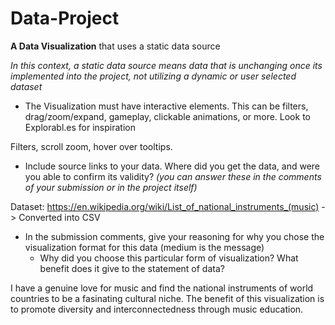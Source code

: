 # Data-Project
**A Data Visualization** that uses a static data source

*In this context, a static data source means data that is unchanging once its implemented into the project, not utilizing a dynamic or user selected dataset*
- The Visualization must have interactive elements. This can be filters, drag/zoom/expand, gameplay, clickable animations, or more. Look to Explorabl.es for inspiration

Filters, scroll zoom, hover over tooltips.

- Include source links to your data. Where did you get the data, and were you able to confirm its validity? *(you can answer these in the comments of your submission or in the project itself)*

Dataset: https://en.wikipedia.org/wiki/List_of_national_instruments_(music) -> Converted into CSV

- In the submission comments, give your reasoning for why you chose the visualization format for this data (medium is the message)
  - Why did you choose this particular form of visualization? What benefit does it give to the statement of data?

I have a genuine love for music and find the national instruments of world countries to be a fasinating cultural niche. The benefit of this visualization is to promote diversity and interconnectedness through music education.
